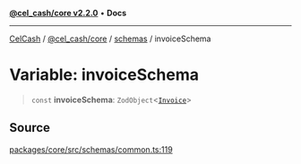 [**@cel_cash/core v2.2.0**](../../README.md) • **Docs**

***

[CelCash](../../../../packages.md) / [@cel\_cash/core](../../README.md) / [schemas](../README.md) / invoiceSchema

# Variable: invoiceSchema

> `const` **invoiceSchema**: `ZodObject`\<[`Invoice`](../../types/type-aliases/Invoice.md)\>

## Source

[packages/core/src/schemas/common.ts:119](https://github.com/Pyxlab/celcash/blob/f7cdc752c29f8a0dcef033e212602412d2050afc/packages/core/src/schemas/common.ts#L119)
